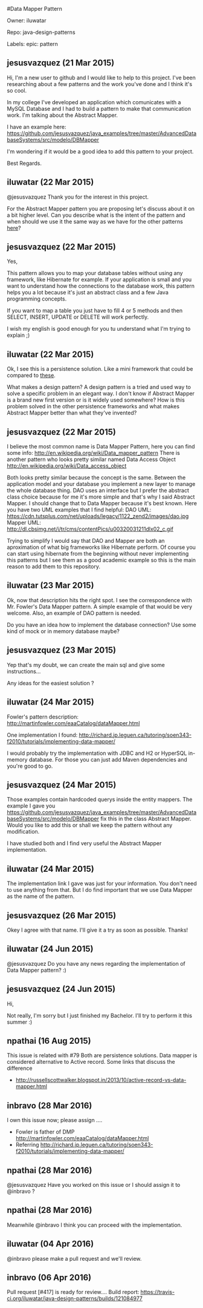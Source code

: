 #Data Mapper Pattern

Owner: iluwatar

Repo: java-design-patterns

Labels: epic: pattern 

## jesusvazquez (21 Mar 2015)

Hi, I'm a new user to github and I would like to help to this project. I've been researching about a few patterns and the work you've done and I think it's so cool.

In my college I've developed an application which comunicates with a MySQL Database and I had to build a pattern to make that communication work. I'm talking about the Abstract Mapper.

I have an example here: https://github.com/jesusvazquez/java_examples/tree/master/AdvancedDatabaseSystems/src/modelo/DBMapper

I'm wondering if it would be a good idea to add this pattern to your project.

Best Regards.


## iluwatar (22 Mar 2015)

@jesusvazquez Thank you for the interest in this project.

For the Abstract Mapper pattern you are proposing let's discuss about it on a bit higher level. Can you describe what is the intent of the pattern and when should we use it the same way as we have for the other patterns [here](https://github.com/iluwatar/java-design-patterns/blob/master/README.md)?


## jesusvazquez (22 Mar 2015)

Yes, 

This pattern allows you to map your database tables without using any framework, like Hibernate for example. If your application is small and you want to understand how the connections to the database work, this pattern helps you a lot because it's just an abstract class and a few Java programming concepts.

If you want to map a table you just have to fill 4 or 5 methods and then SELECT, INSERT, UPDATE or DELETE will work perfectly.

I wish my english is good enough for you tu understand what I'm trying to explain ;)


## iluwatar (22 Mar 2015)

Ok, I see this is a persistence solution. Like a mini framework that could be compared to [these](http://java-source.net/open-source/persistence).

What makes a design pattern? A design pattern is a tried and used way to solve a specific problem in an elegant way. I don't know if Abstract Mapper is a brand new first version or is it widely used somewhere? How is this problem solved in the other persistence frameworks and what makes Abstract Mapper better than what they've invented?


## jesusvazquez (22 Mar 2015)

I believe the most common name is Data Mapper Pattern, here you can find some info: http://en.wikipedia.org/wiki/Data_mapper_pattern 
There is another pattern who looks pretty similar named Data Access Object http://en.wikipedia.org/wiki/Data_access_object

Both looks pretty similar because the concept is the same. Between the application model and your database you implement a new layer to manage the whole database thing. DAO uses an interface but I prefer the abstract class choice because for me it's more simple and that's why I said Abstract Mapper. I should change that to Data Mapper because it's best known.
Here you have two UML examples that I find helpful:
DAO UML: https://cdn.tutsplus.com/net/uploads/legacy/1122_zend2/images/dao.jpg
Mapper UML: http://dl.cbsimg.net/i/tr/cms/contentPics/u00320031211dlx02_c.gif

Trying to simplify I would say that DAO and Mapper are both an aproximation of what big frameworks like Hibernate perform. Of course you can start using hibernate from the beginning without never implementing this patterns but I see them as a good academic example so this is the main reason to add them to this repository.


## iluwatar (23 Mar 2015)

Ok, now that description hits the right spot. I see the correspondence with Mr. Fowler's Data Mapper pattern. A simple example of that would be very welcome. Also, an example of DAO pattern is needed.

Do you have an idea how to implement the database connection? Use some kind of mock or in memory database maybe?


## jesusvazquez (23 Mar 2015)

Yep that's my doubt, we can create the main sql and give some instructions...

Any ideas for the easiest solution ?


## iluwatar (24 Mar 2015)

Fowler's pattern description: http://martinfowler.com/eaaCatalog/dataMapper.html

One implementation I found: http://richard.jp.leguen.ca/tutoring/soen343-f2010/tutorials/implementing-data-mapper/

I would probably try the implementation with JDBC and H2 or HyperSQL in-memory database. For those you can just add Maven dependencies and you're good to go.


## jesusvazquez (24 Mar 2015)

Those examples contain hardcoded querys inside the entity mappers. The example I gave you https://github.com/jesusvazquez/java_examples/tree/master/AdvancedDatabaseSystems/src/modelo/DBMapper fix this in the class Abstract Mapper. Would you like to add this or shall we keep the pattern without any modification. 

I have studied both and I find very useful the Abstract Mapper implementation.


## iluwatar (24 Mar 2015)

The implementation link I gave was just for your information. You don't need to use anything from that. But I do find important that we use Data Mapper as the name of the pattern.


## jesusvazquez (26 Mar 2015)

Okey I agree with that name. I'll give it a try as soon as possible. Thanks!


## iluwatar (24 Jun 2015)

@jesusvazquez Do you have any news regarding the implementation of Data Mapper pattern? :)


## jesusvazquez (24 Jun 2015)

Hi,

Not really, I'm sorry but I just finished my Bachelor. I'll try to perform it this summer :)


## npathai (16 Aug 2015)

This issue is related with #79 
Both are persistence solutions. Data mapper is considered alternative to Active record. 
Some links that discuss the difference 
- http://russellscottwalker.blogspot.in/2013/10/active-record-vs-data-mapper.html


## inbravo (28 Mar 2016)

I own this issue now; please assign .... 
- Fowler is father of DMP http://martinfowler.com/eaaCatalog/dataMapper.html
- Referring http://richard.jp.leguen.ca/tutoring/soen343-f2010/tutorials/implementing-data-mapper/


## npathai (28 Mar 2016)

@jesusvazquez Have you worked on this issue or I should assign it to @inbravo ?


## npathai (28 Mar 2016)

Meanwhile @inbravo I think you can proceed with the implementation.


## iluwatar (04 Apr 2016)

@inbravo please make a pull request and we'll review.


## inbravo (06 Apr 2016)

Pull request [#417] is ready for review....
Build report: https://travis-ci.org/iluwatar/java-design-patterns/builds/121084977


